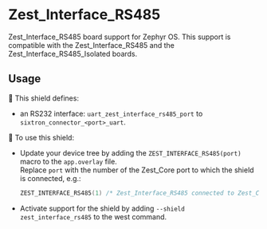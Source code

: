 # Zest_Interface_RS485

Zest_Interface_RS485 board support for Zephyr OS. This support is compatible with the Zest_Interface_RS485 and the Zest_Interface_RS485_Isolated boards.

## Usage

:pushpin: This shield defines:

- an RS232 interface: `uart_zest_interface_rs485_port` to `sixtron_connector_<port>_uart`.

:triangular_ruler: To use this shield:

- Update your device tree by adding the `ZEST_INTERFACE_RS485(port)` macro to the `app.overlay` file.\
  Replace `port` with the number of the Zest_Core port to which the shield is connected, e.g.:

  ```c
  ZEST_INTERFACE_RS485(1) /* Zest_Interface_RS485 connected to Zest_Core first port */
  ```

- Activate support for the shield by adding `--shield zest_interface_rs485` to the west command.
